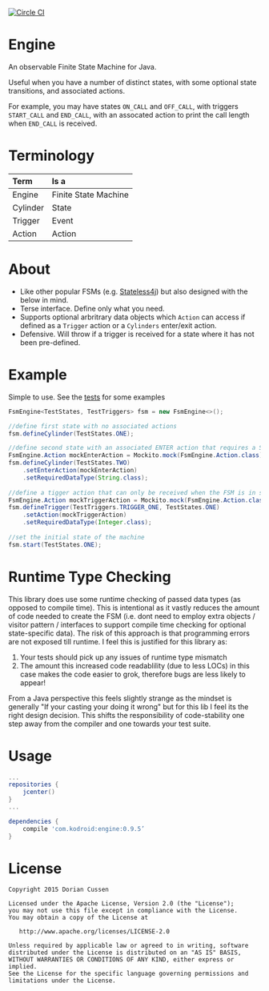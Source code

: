 [![Circle CI](https://circleci.com/gh/doridori/Engine.svg?style=svg)](https://circleci.com/gh/doridori/Engine)

Engine
======

An observable Finite State Machine for Java.

Useful when you have a number of distinct states, with some optional state transitions, and associated actions. 

For example, you may have states `ON_CALL` and `OFF_CALL`, with triggers `START_CALL` and `END_CALL`, with an assocated action to print the call length when `END_CALL` is received. 

Terminology
===========

| Term    | Is a |
| :------ | :------------------- |
| Engine  | Finite State Machine |
| Cylinder| State      |
| Trigger | Event      |
| Action  | Action     |

About
======

- Like other popular FSMs (e.g. [Stateless4j](https://github.com/oxo42/stateless4j)) but also designed with the below in mind.
- Terse interface. Define only what you need.
- Supports optional arbritrary data objects which `Action` can access if defined as a `Trigger` action or a `Cylinders` enter/exit action.
- Defensive. Will throw if a trigger is received for a state where it has not been pre-defined.

Example
=======

Simple to use. See the [tests](https://github.com/doridori/Engine/blob/master/src/test/java/com/kodroid/engine/FsmEngineTest.java) for some examples

```java
FsmEngine<TestStates, TestTriggers> fsm = new FsmEngine<>();

//define first state with no associated actions
fsm.defineCylinder(TestStates.ONE);

//define second state with an associated ENTER action that requires a String input
FsmEngine.Action mockEnterAction = Mockito.mock(FsmEngine.Action.class);
fsm.defineCylinder(TestStates.TWO)
    .setEnterAction(mockEnterAction)
    .setRequiredDataType(String.class);
    
//define a tigger action that can only be received when the FSM is in state ONE. Requires an Integer input.
FsmEngine.Action mockTriggerAction = Mockito.mock(FsmEngine.Action.class);
fsm.defineTrigger(TestTriggers.TRIGGER_ONE, TestStates.ONE)
    .setAction(mockTriggerAction)
    .setRequiredDataType(Integer.class);
    
//set the initial state of the machine
fsm.start(TestStates.ONE);
```

Runtime Type Checking
=====================

This library does use some runtime checking of passed data types (as opposed to compile time). This is intentional as it vastly reduces the amount of code needed to create the FSM (i.e. dont need to employ extra objects / visitor pattern / interfaces to support compile time checking for optional state-specific data). The risk of this approach is that programming errors are not exposed till runtime. I feel this is justified for this library as:

1. Your tests should pick up any issues of runtime type mismatch
2. The amount this increased code readablility (due to less LOCs) in this case makes the code easier to grok, therefore bugs are less likely to appear!

From a Java perspective this feels slightly strange as the mindset is generally "If your casting your doing it wrong" but for this lib I feel its the right design decision. This shifts the responsibility of code-stability one step away from the compiler and one towards your test suite.

Usage
=====

```gradle
...
repositories {
    jcenter()
}
...

dependencies {
    compile 'com.kodroid:engine:0.9.5’
}
```

License
=======

    Copyright 2015 Dorian Cussen

    Licensed under the Apache License, Version 2.0 (the "License");
    you may not use this file except in compliance with the License.
    You may obtain a copy of the License at

       http://www.apache.org/licenses/LICENSE-2.0

    Unless required by applicable law or agreed to in writing, software
    distributed under the License is distributed on an "AS IS" BASIS,
    WITHOUT WARRANTIES OR CONDITIONS OF ANY KIND, either express or implied.
    See the License for the specific language governing permissions and
    limitations under the License.
